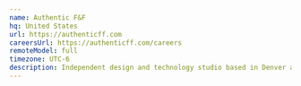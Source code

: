 ```yaml
---
name: Authentic F&F
hq: United States
url: https://authenticff.com
careersUrl: https://authenticff.com/careers
remoteModel: full
timezone: UTC-6
description: Independent design and technology studio based in Denver and Minnesota.
---
```

